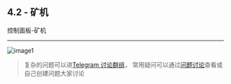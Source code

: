 [image1]:https://raw.githubusercontent.com/FxPool/FXMinerProxy/main/image/tutorial/ch4-worker.png
[Telegram 讨论群组]:https://t.me/FxminerChat
[问题讨论]:https://github.com/FxPool/FXMinerProxy/issues

## 4.2 - 矿机
控制面板-矿机
___
![image1]

> 复杂的问题可以进[Telegram 讨论群组]， 常用疑问可以通过[问题讨论]查看或自己创建问题大家讨论